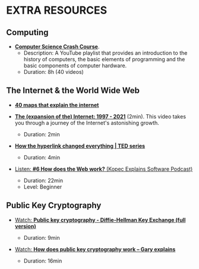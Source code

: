 # EXTRA RESOURCES

## Computing

  - [**Computer Science Crash Course**](https://www.youtube.com/playlist?list=PL8dPuuaLjXtNlUrzyH5r6jN9ulIgZBpdo). 
    - Description: A YouTube playlist that provides an introduction to the history of computers, the basic elements of programming and the basic components of computer hardware.
    - Duration: 8h (40 videos)

## The Internet & the World Wide Web

- [**40 maps that explain the internet**](https://www.vox.com/a/internet-maps)

- [**The (expansion of the) Internet: 1997 - 2021**](https://www.youtube.com/watch?v=-L1Zs_1VPXA) (2min). This video takes you through a journey of the Internet's astonishing growth.
  - Duration: 2min

- [**How the hyperlink changed everything | TED series**](https://www.youtube.com/watch?v=3Va3oY8pfSI)
  - Duration: 4min

- [Listen: **#6 How does the Web work?** (Kopec Explains Software Podcast)](http://kopec.live/episode/faffaffb63e34c2c/how-does-the-web-work-)
  - Duration: 22min
  - Level: Beginner

## Public Key Cryptography

- [Watch: **Public key cryptography - Diffie-Hellman Key Exchange (full version)**](https://www.youtube.com/watch?v=YEBfamv-_do)
  - Duration: 9min

- [Watch: **How does public key cryptography work – Gary explains**](https://www.youtube.com/watch?v=rLiEA06Bcic)
  - Duration: 16min